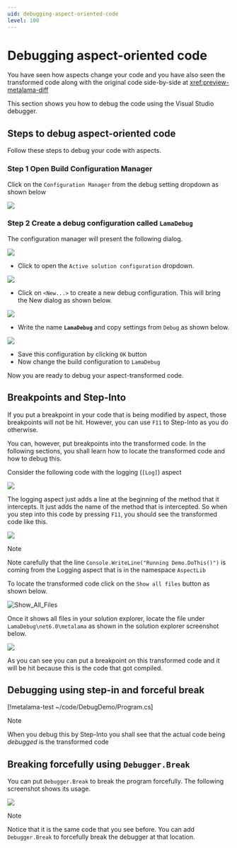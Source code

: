```yaml
---
uid: debugging-aspect-oriented-code
level: 100
---
```


# Debugging aspect-oriented code

You have seen how aspects change your code and you have also seen the transformed code along with the original code side-by-side at <xref:preview-metalama-diff>

This section shows you how to debug the code using the Visual Studio debugger.

## Steps to debug aspect-oriented code

Follow these steps to debug your code with aspects.

### **Step 1** Open Build Configuration Manager

Click on the `Configuration Manager` from the debug setting dropdown as shown below

![](images/config_manager.png)

### **Step 2** Create a debug configuration called `LamaDebug`

The configuration manager will present the following dialog.

![](images/config_manager_dialog.png)

* Click to open the `Active solution configuration` dropdown.

![](images/config_manager_new_config.png)

* Click on `<New...>` to create a new debug configuration. This will bring the New dialog as shown below.

![](images/empty_debug_config.png)

* Write the name **`LamaDebug`** and copy settings from `Debug` as shown below.

![](images/lamadebug_config.png)

* Save this configuration by clicking `OK` button
* Now change the build configuration to `LamaDebug`

Now you are ready to debug your aspect-transformed code.

## Breakpoints and Step-Into

If you put a breakpoint in your code that is being modified by aspect, those breakpoints will not be hit. However, you can use `F11` to Step-Into as you do otherwise.

You can, however, put breakpoints into the transformed code. In the following sections, you shall learn how to locate the transformed code and how to debug this.

Consider the following code with the logging (`[Log]`) aspect

![](images/aspect_debug_01.png)

The logging aspect just adds a line at the beginning of the method that it intercepts. It just adds the name of the method that is intercepted. So when you step into this code by pressing `F11`, you should see the transformed code like this.

![](images/aspect_debug_02.png)

> [!NOTE]
> Note carefully that the line `Console.WriteLine("Running Demo.DoThis()")` is coming from the Logging aspect that is in the namespace `AspectLib`

To locate the transformed code click on the `Show all files` button as shown below.

![Show_All_Files](images/show_all_files.png)

Once it shows all files in your solution explorer, locate the file under `LamaDebug\net6.0\metalama`  as shown in the solution explorer screenshot below.

![](images/debug_transformed_code.png)

As you can see you can put a breakpoint on this transformed code and it will be hit because this is the code that got compiled.

## Debugging using step-in and forceful break

[!metalama-test ~/code/DebugDemo/Program.cs]

> [!NOTE]
> When you debug this by Step-Into you shall see that the actual code being _debugged_ is the transformed code

## Breaking forcefully using `Debugger.Break`

You can put `Debugger.Break` to break the program forcefully. The following screenshot shows its usage.

![](images/debug_break.png)

> [!NOTE]
> Notice that it is the same code that you see before. You can add `Debugger.Break` to forcefully break the debugger at that location.
